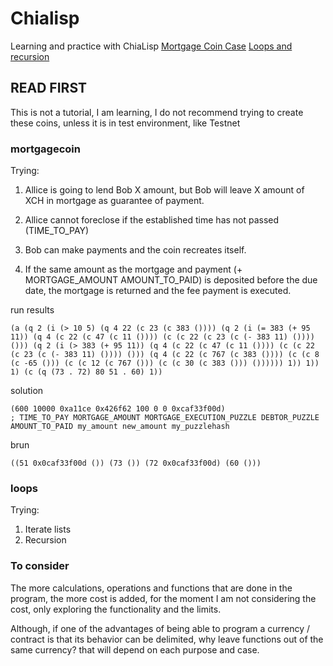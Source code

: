 # Chialisp
Learning and practice with ChiaLisp
[Mortgage Coin Case](https://github.com/OsvaldoGDelRio/chialisp-tests#mortgagecoin)
[Loops and recursion](https://github.com/OsvaldoGDelRio/chialisp-tests#loops)



## READ FIRST

This is not a tutorial, I am learning, I do not recommend trying to create these coins, unless it is in test environment, like Testnet 

### mortgagecoin

Trying:

1. Allice is going to lend Bob X amount, but Bob will leave X amount of XCH in mortgage as guarantee of payment.

2. Allice cannot foreclose if the established time has not passed (TIME_TO_PAY)

3. Bob can make payments and the coin recreates itself.

4. If the same amount as the mortgage and payment (+ MORTGAGE_AMOUNT AMOUNT_TO_PAID) is deposited before the due date, the mortgage is returned and the fee payment is executed.

run results
```
(a (q 2 (i (> 10 5) (q 4 22 (c 23 (c 383 ()))) (q 2 (i (= 383 (+ 95 11)) (q 4 (c 22 (c 47 (c 11 ()))) (c (c 22 (c 23 (c (- 383 11) ()))) ())) (q 2 (i (> 383 (+ 95 11)) (q 4 (c 22 (c 47 (c 11 ()))) (c (c 22 (c 23 (c (- 383 11) ()))) ())) (q 4 (c 22 (c 767 (c 383 ()))) (c (c 8 (c -65 ())) (c (c 12 (c 767 ())) (c (c 30 (c 383 ())) ()))))) 1)) 1)) 1) (c (q (73 . 72) 80 51 . 60) 1))
```

solution
```
(600 10000 0xa11ce 0x426f62 100 0 0 0xcaf33f00d)
; TIME_TO_PAY MORTGAGE_AMOUNT MORTGAGE_EXECUTION_PUZZLE DEBTOR_PUZZLE AMOUNT_TO_PAID my_amount new_amount my_puzzlehash
```
brun
```
((51 0x0caf33f00d ()) (73 ()) (72 0x0caf33f00d) (60 ()))
```


### loops

Trying:

1. Iterate lists
2. Recursion

### To consider

The more calculations, operations and functions that are done in the program, the more cost is added, for the moment I am not considering the cost, only exploring the functionality and the limits.

Although, if one of the advantages of being able to program a currency / contract is that its behavior can be delimited, why leave functions out of the same currency? that will depend on each purpose and case. 
